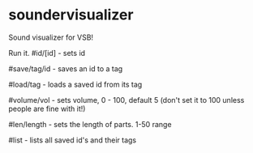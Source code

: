# soundervisualizer
Sound visualizer for VSB!

Run it.
#id/[id] - sets id

#save/tag/id - saves an id to a tag

#load/tag - loads a saved id from its tag

#volume/vol - sets volume, 0 - 100, default 5 (don't set it to 100 unless people are fine with it!)

#len/length - sets the length of parts. 1-50 range

#list - lists all saved id's and their tags
